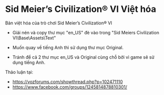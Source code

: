 # Sid Meier’s Civilization® VI Việt hóa
Bản việt hóa của trò chơi Sid Meier’s Civilization® VI

- Giải nén và copy thư mục "en_US" đè vào trong "Sid Meiers Civilization VI\Base\Assets\Text"

- Muốn quay về tiếng Anh thì sử dụng thư mục Original.

- Tránh để cả 2 thư mục en_US và Original cùng chỗ bởi vì game sẽ sử dụng tiếng Anh.


Thảo luận tại:
- https://vozforums.com/showthread.php?p=102471110
- https://www.facebook.com/groups/1245814878810301/

